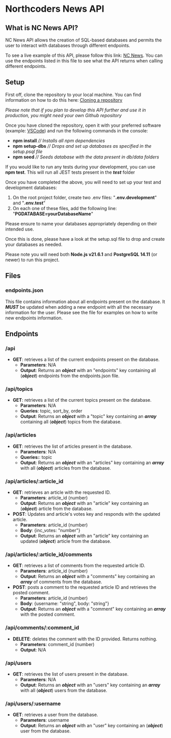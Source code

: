 # Northcoders News API

## What is NC News API?

NC News API allows the creation of SQL-based databases and permits the user to interact with databases through different endpoints. 

To see a live example of this API, please follow this link: [NC News](https://nc-news-78g8.onrender.com/). You can use the endpoints listed in this file to see what the API returns when calling different endpoints.

## Setup

First off, clone the repository to your local machine. You can find information on how to do this here: [Cloning a repository](https://docs.github.com/en/repositories/creating-and-managing-repositories/cloning-a-repository)

*Please note that if you plan to develop this API further and use it in production, you might need your own Github repository*

Once you have cloned the repository, open it with your preferred software (example: [VSCode](https://code.visualstudio.com/download)) and run the following commands in the console:
- **npm install** *// Installs all npm dependencies*
- **npm setup-dbs** *// Drops and set up databases as specified in the setup.psql file*
- **npm seed** *// Seeds database with the data present in db/data folders*

If you would like to run any tests during your development, you can use **npm test**. This will run all JEST tests present in the *__test__* folder

Once you have completed the above, you will need to set up your test and development databases:
1. On the root project folder, create two .env files: "**.env.development**" and "**.env.test**"
2. On each one of these files, add the following line: "**PGDATABASE=yourDatabaseName**"

Please ensure to name your databases appropriately depending on their intended use. 

Once this is done, please have a look at the setup.sql file to drop and create your databases as needed. 

Please note you will need both **Node.js v21.6.1** and **PostgreSQL 14.11** (or newer) to run this project.

## Files

### endpoints.json
This file contains information about all endpoints present on the database. It ***MUST*** be updated when adding a new endpoint with all the necessary information for the user. Please see the file for examples on how to write new endpoints information.

## Endpoints

### /api
- **GET**: retrieves a list of the current endpoints present on the database.
    - **Parameters**: N/A
    - **Output**: Returns an ***object*** with an "endpoints" key containing all (***object***) endpoints from the endpoints.json file.

### /api/topics
- **GET**: retrieves a list of the current topics present on the database.
    - **Parameters**: N/A
    - **Queries**: topic, sort_by, order
    - **Output**: Returns an ***object*** with a "topic" key containing an ***array*** containing all (***object***) topics from the database.

### /api/articles
- **GET**: retrieves the list of articles present in the database.
    - **Parameters**: N/A
    - **Queries:**: topic
    - **Output**: Returns an ***object*** with an "articles" key containing an ***array***  with all (***object***) articles from the database.

### /api/articles/:article_id
- **GET**: retrieves an article with the requested ID.
    - **Parameters**: article_id (number)
    - **Output**: Returns an ***object*** with an "article" key containing an (***object***) article from the database.
- **POST**: Updates and article's votes key and responds with the updated article.
    - **Parameters**: article_id (number)
    - **Body**: {inc_votes: "number"}
    - **Output**: Returns an ***object*** with an "article" key containing an updated (***object***) article from the database.

### /api/articles/:article_id/comments
- **GET**: retrieves a list of comments from the requested article ID.
    - **Parameters**: article_id (number)
    - **Output**: Returns an ***object*** with a "comments" key containing an ***array*** of comments from the database.
- **POST**: posts a comment to the requested article ID and retrieves the posted comment.
    - **Parameters**: article_id (number)
    - **Body**: {username: "string", body: "string"}
    - **Output**: Returns an ***object*** with a "comment" key containing an ***array*** with the posted comment.

### /api/comments/:comment_id
- **DELETE**: deletes the comment with the ID provided. Returns nothing.
    - **Parameters**: comment_id (number)
    - **Output**: N/A

### /api/users
- **GET**: retrieves the list of users present in the database.
    - **Parameters**: N/A
    - **Output**: Returns an ***object*** with an "users" key containing an ***array***  with all (***object***) users from the database.

### /api/users/:username
- **GET**: retrieves a user from the database.
    - **Parameters**: username
    - **Output**: Returns an ***object*** with an "user" key containing an (***object***) user from the database.

